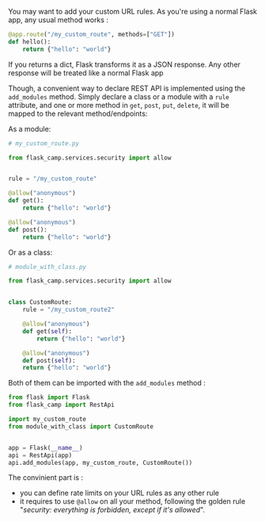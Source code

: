 You may want to add your custom URL rules. As you're using a normal Flask app, any usual method works :

```python
@app.route("/my_custom_route", methods=["GET"])
def hello():
    return {"hello": "world"}
```

If you returns a dict, Flask transforms it as a JSON response. Any other response will be treated like a normal Flask app

Though, a convenient way to declare REST API is implemented using the `add_modules` method. Simply declare a class or a module with a `rule` attribute, and one or more method in `get`, `post`, `put`, `delete`, it will be mapped to the relevant method/endpoints:

As a module:

```python
# my_custom_route.py

from flask_camp.services.security import allow


rule = "/my_custom_route"

@allow("anonymous")
def get():
    return {"hello": "world"}

@allow("anonymous")
def post():
    return {"hello": "world"}
```

Or as a class:

```python
# module_with_class.py

from flask_camp.services.security import allow


class CustomRoute:
    rule = "/my_custom_route2"

    @allow("anonymous")
    def get(self):
        return {"hello": "world"}

    @allow("anonymous")
    def post(self):
    return {"hello": "world"}
```

Both of them can be imported with the `add_modules` method :

```python
from flask import Flask
from flask_camp import RestApi

import my_custom_route
from module_with_class import CustomRoute


app = Flask(__name__)
api = RestApi(app)
api.add_modules(app, my_custom_route, CustomRoute())
```

The convinient part is :

- you can define rate limits on your URL rules as any other rule
- it requires to use `@allow` on all your method, following the golden rule "_security: everything is forbidden, except if it's allowed_".
